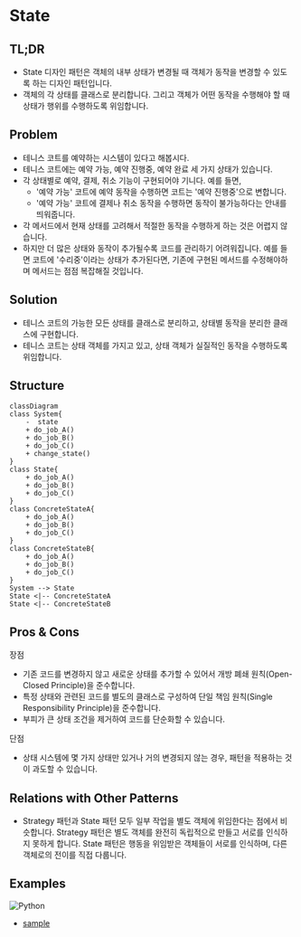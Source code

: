 # State

## TL;DR

- State 디자인 패턴은 객체의 내부 상태가 변경될 때 객체가 동작을 변경할 수 있도록 하는 디자인 패턴입니다.
- 객체의 각 상태를 클래스로 분리합니다. 그리고 객체가 어떤 동작을 수행해야 할 때 상태가 행위를 수행하도록 위임합니다.

## Problem
- 테니스 코트를 예약하는 시스템이 있다고 해봅시다.
- 테니스 코트에는 예약 가능, 예약 진행중, 예약 완료 세 가지 상태가 있습니다.
- 각 상태별로 예약, 결제, 취소 기능이 구현되어야 기니다. 예를 들면,
    - '예약 가능' 코트에 예약 동작을 수행하면 코트는 '예약 진행중'으로 변합니다.
    - '예약 가능' 코트에 결제나 취소 동작을 수행하면 동작이 불가능하다는 안내를 띄워줍니다.
- 각 메서드에서 현재 상태를 고려해서 적절한 동작을 수행하게 하는 것은 어렵지 않습니다.
- 하지만 더 많은 상태와 동작이 추가될수록 코드를 관리하기 어려워집니다. 예를 들면 코트에 '수리중'이라는 상태가 추가된다면, 기존에 구현된 메서드를 수정해야하며 메서드는 점점 복잡해질 것입니다.

## Solution
- 테니스 코트의 가능한 모든 상태를 클래스로 분리하고, 상태별 동작을 분리한 클래스에 구현합니다.
- 테니스 코트는 상태 객체를 가지고 있고, 상태 객체가 실질적인 동작을 수행하도록 위임합니다.

## Structure
```mermaid
classDiagram
class System{
    -  state
    + do_job_A()
    + do_job_B()
    + do_job_C()
    + change_state()
}
class State{
    + do_job_A()
    + do_job_B()
    + do_job_C()
}
class ConcreteStateA{
    + do_job_A()
    + do_job_B()
    + do_job_C()
}
class ConcreteStateB{
    + do_job_A()
    + do_job_B()
    + do_job_C()
}
System --> State
State <|-- ConcreteStateA
State <|-- ConcreteStateB
```


## Pros & Cons
장점
- 기존 코드를 변경하지 않고 새로운 상태를 추가할 수 있어서 개방 폐쇄 원칙(Open-Closed Principle)을 준수합니다.
- 특정 상태와 관련된 코드를 별도의 클래스로 구성하여 단일 책임 원칙(Single Responsibility Principle)을 준수합니다.
- 부피가 큰 상태 조건을 제거하여 코드를 단순화할 수 있습니다.

단점
- 상태 시스템에 몇 가지 상태만 있거나 거의 변경되지 않는 경우, 패턴을 적용하는 것이 과도할 수 있습니다.


## Relations with Other Patterns
- Strategy 패턴과 State 패턴 모두 일부 작업을 별도 객체에 위임한다는 점에서 비슷합니다. Strategy 패턴은 별도 객체를 완전히 독립적으로 만들고 서로를 인식하지 못하게 합니다. State 패턴은 행동을 위임받은 객체들이 서로를 인식하며, 다른 객체로의 전이를 직접 다룹니다.

## Examples

![Python](https://img.shields.io/badge/python-3670A0?style=for-the-badge&logo=python&logoColor=ffdd54)
* [sample](../../examples//State/python/example.py)
